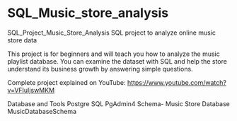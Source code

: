 # SQL_Music_store_analysis
SQL_Project_Music_Store_Analysis
SQL project to analyze online music store data

This project is for beginners and will teach you how to analyze the music playlist database. You can examine the dataset with SQL and help the store understand its business growth by answering simple questions.

Complete project explained on YouTube: https://www.youtube.com/watch?v=VFIuIjswMKM

Database and Tools
Postgre SQL
PgAdmin4
Schema- Music Store Database
MusicDatabaseSchema
